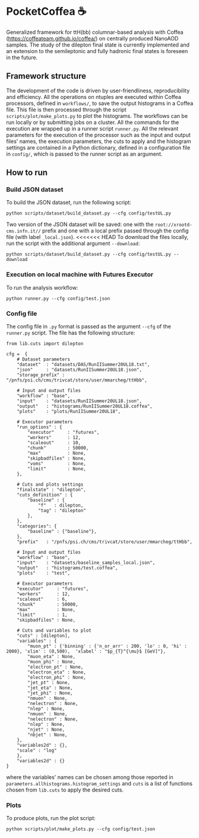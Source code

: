 # PocketCoffea :coffee:
Generalized framework for ttH(bb) columnar-based analysis with Coffea (https://coffeateam.github.io/coffea/) on centrally produced NanoAOD samples. The study of the dilepton final state is currently implemented and an extension to the semileptonic and fully hadronic final states is foreseen in the future.
## Framework structure
The development of the code is driven by user-friendliness, reproducibility and efficiency.
All the operations on ntuples are executed within Coffea processors, defined in `workflows/`, to save the output histograms in a Coffea file.
This file is then processed through the script `scripts/plot/make_plots.py` to plot the histograms.
The workflows can be run locally or by submitting jobs on a cluster. All the commands for the execution are wrapped up in a runner script `runner.py`.
All the relevant parameters for the execution of the processor such as the input and output files' names, the execution parameters, the cuts to apply and the histogram settings are contained in a Python dictionary, defined in a configuration file in `config/`, which is passed to the runner script as an argument.
## How to run
### Build JSON dataset
To build the JSON dataset, run the following script:
~~~
python scripts/dataset/build_dataset.py --cfg config/testUL.py
~~~
Two version of the JSON dataset will be saved: one with the `root://xrootd-cms.infn.it//` prefix and one with a local prefix passed through the config file (with label `_local.json`).
<<<<<<< HEAD
To download the files locally, run the script with the additional argument `--download`:
~~~
python scripts/dataset/build_dataset.py --cfg config/testUL.py --download
~~~

### Execution on local machine with Futures Executor
To run the analysis workflow:
~~~
python runner.py --cfg config/test.json
~~~
### Config file
The config file in `.py` format is passed as the argument `--cfg` of the `runner.py` script. The file has the following structure:
~~~
from lib.cuts import dilepton

cfg =  {
    # Dataset parameters
    "dataset"  : "datasets/DAS/RunIISummer20UL18.txt",
    "json"     : "datasets/RunIISummer20UL18.json",
    "storage_prefix" : "/pnfs/psi.ch/cms/trivcat/store/user/mmarcheg/ttHbb",

    # Input and output files
    "workflow" : "base",
    "input"    : "datasets/RunIISummer20UL18.json",
    "output"   : "histograms/RunIISummer20UL18.coffea",
    "plots"    : "plots/RunIISummer20UL18",

    # Executor parameters
    "run_options" : {
        "executor"     : "futures",
        "workers"      : 12,
        "scaleout"     : 10,
        "chunk"        : 50000,
        "max"          : None,
        "skipbadfiles" : None,
        "voms"         : None,
        "limit"        : None,
    },

    # Cuts and plots settings
    "finalstate" : "dilepton",
    "cuts_definition" : {
        "baseline" : {
            "f"   : dilepton,
            "tag" : "dilepton"
        },
    },
    "categories": {
        "baseline" : {"baseline"},
    },
    "prefix"   : "/pnfs/psi.ch/cms/trivcat/store/user/mmarcheg/ttHbb",

    # Input and output files
    "workflow" : "base",
    "input"    : "datasets/baseline_samples_local.json",
    "output"   : "histograms/test.coffea",
    "plots"    : "test",

    # Executor parameters
    "executor"     : "futures",
    "workers"      : 12,
    "scaleout"     : 6,
    "chunk"        : 50000,
    "max"          : None,
    "limit"        : 1,
    "skipbadfiles" : None,

    # Cuts and variables to plot
    "cuts" : [dilepton],
    "variables" : {
        "muon_pt" : {'binning' : {'n_or_arr' : 200, 'lo' : 0, 'hi' : 2000}, 'xlim' : (0,500),  'xlabel' : "$p_{T}^{\mu}$ [GeV]"},
        "muon_eta" : None,
        "muon_phi" : None,
        "electron_pt" : None,
        "electron_eta" : None,
        "electron_phi" : None,
        "jet_pt" : None,
        "jet_eta" : None,
        "jet_phi" : None,
        "nmuon" : None,
        "nelectron" : None,
        "nlep" : None,
        "nmuon" : None,
        "nelectron" : None,
        "nlep" : None,
        "njet" : None,
        "nbjet" : None,
    },
    "variables2d" : {},
    "scale" : "log"
    },
    "variables2d" : {}
}

~~~
where the variables' names can be chosen among those reported in `parameters.allhistograms.histogram_settings` and `cuts` is a list of functions chosen from `lib.cuts` to apply the desired cuts.
### Plots
To produce plots, run the plot script:
~~~
python scripts/plot/make_plots.py --cfg config/test.json
~~~
